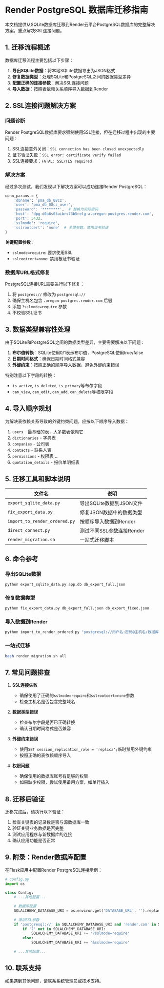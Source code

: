 # Render PostgreSQL 数据库迁移指南

本文档提供从SQLite数据库迁移到Render云平台PostgreSQL数据库的完整解决方案，重点解决SSL连接问题。

## 1. 迁移流程概述

数据库迁移流程主要包括以下步骤：

1. **导出SQLite数据**：将本地SQLite数据导出为JSON格式
2. **修复数据类型**：处理SQLite和PostgreSQL之间的数据类型差异
3. **配置正确的连接参数**：解决SSL连接问题
4. **导入数据**：按照表依赖关系顺序导入数据到Render

## 2. SSL连接问题解决方案

### 问题诊断

Render PostgreSQL数据库要求强制使用SSL连接，但在迁移过程中出现的主要问题：

1. SSL连接意外关闭：`SSL connection has been closed unexpectedly`
2. 证书验证失败：`SSL error: certificate verify failed`
3. SSL连接要求：`FATAL: SSL/TLS required`

### 解决方案

经过多次测试，我们发现以下解决方案可以成功连接Render PostgreSQL：

```python
conn_params = {
    'dbname': 'pma_db_08cz',
    'user': 'pma_db_08cz_user',
    'password': '********',  # 替换为实际密码
    'host': 'dpg-d0a6s03uibrs73b5nelg-a.oregon-postgres.render.com',
    'port': 5432,
    'sslmode': 'require',
    'sslrootcert': 'none'  # 关键参数，禁用证书验证
}
```

**关键配置参数**：
- `sslmode=require`: 要求使用SSL
- `sslrootcert=none`: 禁用根证书验证

### 数据库URL格式修复

PostgreSQL连接URL需要进行以下修复：

1. 将 `postgres://` 修改为 `postgresql://`
2. 确保主机名包含 `.oregon-postgres.render.com` 后缀
3. 添加 `?sslmode=require` 参数
4. 不校验SSL证书

## 3. 数据类型兼容性处理

由于SQLite和PostgreSQL之间的数据类型差异，主要需要解决以下问题：

1. **布尔值转换**：SQLite使用0/1表示布尔值，PostgreSQL使用true/false
2. **日期时间格式**：确保日期时间格式兼容
3. **外键约束**：按照正确的顺序导入数据，避免外键约束错误

特别注意以下字段的转换：
- `is_active`, `is_deleted`, `is_primary`等布尔字段
- `can_view`, `can_edit`, `can_add`, `can_delete`等权限字段

## 4. 导入顺序规划

为解决表依赖关系导致的外键约束问题，应按以下顺序导入数据：

1. `users` - 最基础的表，大多数表依赖它
2. `dictionaries` - 字典表
3. `companies` - 公司表
4. `contacts` - 联系人表
5. `permissions` - 权限表
...
21. `quotation_details` - 报价单明细表

## 5. 迁移工具和脚本说明

| 文件名 | 说明 |
|--------|------|
| `export_sqlite_data.py` | 导出SQLite数据到JSON文件 |
| `fix_export_data.py` | 修复JSON数据中的数据类型 |
| `import_to_render_ordered.py` | 按顺序导入数据到Render |
| `direct_connect.py` | 测试不同SSL参数连接Render |
| `render_migration.sh` | 一站式迁移脚本 |

## 6. 命令参考

### 导出SQLite数据
```bash
python export_sqlite_data.py app.db db_export_full.json
```

### 修复数据类型
```bash
python fix_export_data.py db_export_full.json db_export_fixed.json
```

### 导入数据到Render
```bash
python import_to_render_ordered.py "postgresql://用户名:密码@主机名/数据库名?sslmode=require" db_export_fixed.json
```

### 一站式迁移
```bash
bash render_migration.sh all
```

## 7. 常见问题排查

1. **SSL连接失败**
   - 确保使用了正确的`sslmode=require`和`sslrootcert=none`参数
   - 检查主机名是否包含完整域名

2. **数据类型错误**
   - 检查布尔字段是否已正确转换
   - 确认日期时间格式是否兼容

3. **外键约束错误**
   - 使用`SET session_replication_role = 'replica';`临时禁用外键约束
   - 按照正确的表依赖顺序导入

4. **权限问题**
   - 确保使用的数据库账号有足够的权限
   - 如果缺少权限，尝试使用备用方案，如单行插入

## 8. 迁移后验证

迁移完成后，请执行以下验证：

1. 检查关键表的记录数是否与源数据库一致
2. 验证关键业务数据是否完整
3. 测试应用程序与新数据库的连接
4. 确认应用功能是否正常

## 9. 附录：Render数据库配置

在Flask应用中配置Render PostgreSQL连接示例：

```python
# config.py
import os

class Config:
    # ...其他配置...
    
    # 数据库配置
    SQLALCHEMY_DATABASE_URI = os.environ.get('DATABASE_URL', '').replace('postgres://', 'postgresql://')
    
    # 添加SSL参数
    if 'postgresql://' in SQLALCHEMY_DATABASE_URI and 'render.com' in SQLALCHEMY_DATABASE_URI:
        if '?' not in SQLALCHEMY_DATABASE_URI:
            SQLALCHEMY_DATABASE_URI += '?sslmode=require'
        else:
            SQLALCHEMY_DATABASE_URI += '&sslmode=require'
            
    # ...其他配置...
```

## 10. 联系支持

如果遇到其他问题，请联系系统管理员或技术支持。 